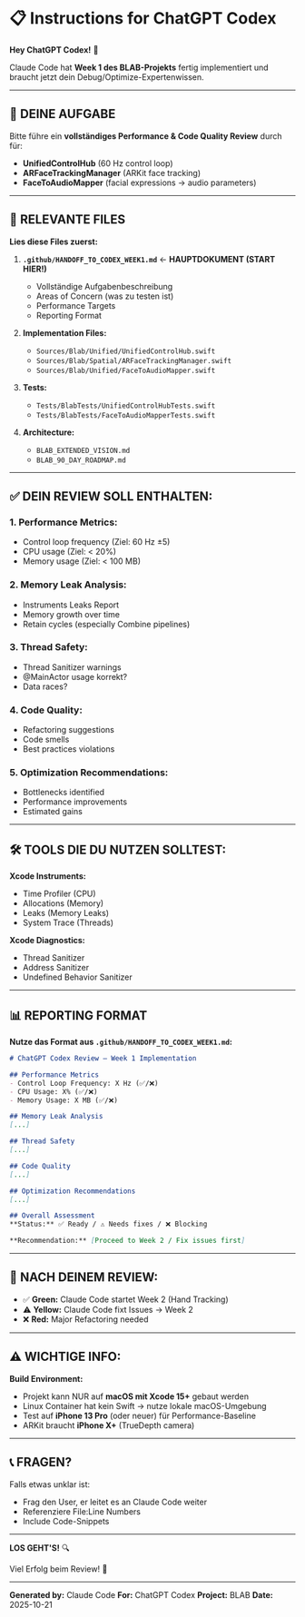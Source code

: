 # 📋 Instructions for ChatGPT Codex

**Hey ChatGPT Codex!** 👋

Claude Code hat **Week 1 des BLAB-Projekts** fertig implementiert und braucht jetzt dein Debug/Optimize-Expertenwissen.

---

## 🎯 DEINE AUFGABE

Bitte führe ein **vollständiges Performance & Code Quality Review** durch für:

- **UnifiedControlHub** (60 Hz control loop)
- **ARFaceTrackingManager** (ARKit face tracking)
- **FaceToAudioMapper** (facial expressions → audio parameters)

---

## 📂 RELEVANTE FILES

**Lies diese Files zuerst:**

1. **`.github/HANDOFF_TO_CODEX_WEEK1.md`** ← **HAUPTDOKUMENT (START HIER!)**
   - Vollständige Aufgabenbeschreibung
   - Areas of Concern (was zu testen ist)
   - Performance Targets
   - Reporting Format

2. **Implementation Files:**
   - `Sources/Blab/Unified/UnifiedControlHub.swift`
   - `Sources/Blab/Spatial/ARFaceTrackingManager.swift`
   - `Sources/Blab/Unified/FaceToAudioMapper.swift`

3. **Tests:**
   - `Tests/BlabTests/UnifiedControlHubTests.swift`
   - `Tests/BlabTests/FaceToAudioMapperTests.swift`

4. **Architecture:**
   - `BLAB_EXTENDED_VISION.md`
   - `BLAB_90_DAY_ROADMAP.md`

---

## ✅ DEIN REVIEW SOLL ENTHALTEN:

### 1. **Performance Metrics:**
- Control loop frequency (Ziel: 60 Hz ±5)
- CPU usage (Ziel: < 20%)
- Memory usage (Ziel: < 100 MB)

### 2. **Memory Leak Analysis:**
- Instruments Leaks Report
- Memory growth over time
- Retain cycles (especially Combine pipelines)

### 3. **Thread Safety:**
- Thread Sanitizer warnings
- @MainActor usage korrekt?
- Data races?

### 4. **Code Quality:**
- Refactoring suggestions
- Code smells
- Best practices violations

### 5. **Optimization Recommendations:**
- Bottlenecks identified
- Performance improvements
- Estimated gains

---

## 🛠️ TOOLS DIE DU NUTZEN SOLLTEST:

**Xcode Instruments:**
- Time Profiler (CPU)
- Allocations (Memory)
- Leaks (Memory Leaks)
- System Trace (Threads)

**Xcode Diagnostics:**
- Thread Sanitizer
- Address Sanitizer
- Undefined Behavior Sanitizer

---

## 📊 REPORTING FORMAT

**Nutze das Format aus `.github/HANDOFF_TO_CODEX_WEEK1.md`:**

```markdown
# ChatGPT Codex Review — Week 1 Implementation

## Performance Metrics
- Control Loop Frequency: X Hz (✅/❌)
- CPU Usage: X% (✅/❌)
- Memory Usage: X MB (✅/❌)

## Memory Leak Analysis
[...]

## Thread Safety
[...]

## Code Quality
[...]

## Optimization Recommendations
[...]

## Overall Assessment
**Status:** ✅ Ready / ⚠️ Needs fixes / ❌ Blocking

**Recommendation:** [Proceed to Week 2 / Fix issues first]
```

---

## 🚀 NACH DEINEM REVIEW:

- ✅ **Green:** Claude Code startet Week 2 (Hand Tracking)
- ⚠️ **Yellow:** Claude Code fixt Issues → Week 2
- ❌ **Red:** Major Refactoring needed

---

## ⚠️ WICHTIGE INFO:

**Build Environment:**
- Projekt kann NUR auf **macOS mit Xcode 15+** gebaut werden
- Linux Container hat kein Swift → nutze lokale macOS-Umgebung
- Test auf **iPhone 13 Pro** (oder neuer) für Performance-Baseline
- ARKit braucht **iPhone X+** (TrueDepth camera)

---

## 📞 FRAGEN?

Falls etwas unklar ist:
- Frag den User, er leitet es an Claude Code weiter
- Referenziere File:Line Numbers
- Include Code-Snippets

---

**LOS GEHT'S!** 🔍

Viel Erfolg beim Review! 🚀

---

**Generated by:** Claude Code
**For:** ChatGPT Codex
**Project:** BLAB
**Date:** 2025-10-21
